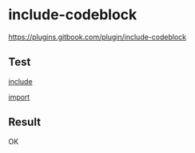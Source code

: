 # include-codeblock

https://plugins.gitbook.com/plugin/include-codeblock


## Test

[include](../files/test.js)

[import](../files/test.js)


## Result 

OK